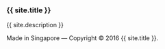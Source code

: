 ### {{ site.title }}
{{ site.description }}


Made in Singapore — Copyright © 2016 {{ site.title }}.
